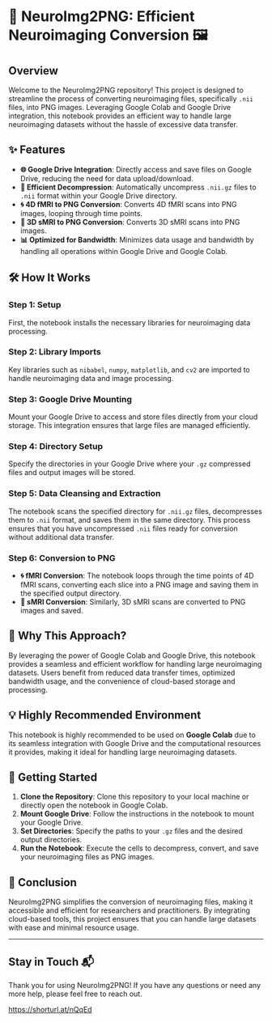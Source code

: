 # 🧠 NeuroImg2PNG: Efficient Neuroimaging Conversion 🖼️

## Overview

Welcome to the NeuroImg2PNG repository! This project is designed to streamline the process of converting neuroimaging files, specifically `.nii` files, into PNG images. Leveraging Google Colab and Google Drive integration, this notebook provides an efficient way to handle large neuroimaging datasets without the hassle of excessive data transfer.

## ✨ Features

- **🌐 Google Drive Integration**: Directly access and save files on Google Drive, reducing the need for data upload/download.
- **🚀 Efficient Decompression**: Automatically uncompress `.nii.gz` files to `.nii` format within your Google Drive directory.
- **🌀 4D fMRI to PNG Conversion**: Converts 4D fMRI scans into PNG images, looping through time points.
- **📸 3D sMRI to PNG Conversion**: Converts 3D sMRI scans into PNG images.
- **📊 Optimized for Bandwidth**: Minimizes data usage and bandwidth by handling all operations within Google Drive and Google Colab.

## 🛠️ How It Works

### Step 1: Setup
First, the notebook installs the necessary libraries for neuroimaging data processing.

### Step 2: Library Imports
Key libraries such as `nibabel`, `numpy`, `matplotlib`, and `cv2` are imported to handle neuroimaging data and image processing.

### Step 3: Google Drive Mounting
Mount your Google Drive to access and store files directly from your cloud storage. This integration ensures that large files are managed efficiently.

### Step 4: Directory Setup
Specify the directories in your Google Drive where your `.gz` compressed files and output images will be stored.

### Step 5: Data Cleansing and Extraction
The notebook scans the specified directory for `.nii.gz` files, decompresses them to `.nii` format, and saves them in the same directory. This process ensures that you have uncompressed `.nii` files ready for conversion without additional data transfer.

### Step 6: Conversion to PNG
- **🌀 fMRI Conversion**: The notebook loops through the time points of 4D fMRI scans, converting each slice into a PNG image and saving them in the specified output directory.
- **📸 sMRI Conversion**: Similarly, 3D sMRI scans are converted to PNG images and saved.

## 🌟 Why This Approach?

By leveraging the power of Google Colab and Google Drive, this notebook provides a seamless and efficient workflow for handling large neuroimaging datasets. Users benefit from reduced data transfer times, optimized bandwidth usage, and the convenience of cloud-based storage and processing.

## 💡 Highly Recommended Environment

This notebook is highly recommended to be used on **Google Colab** due to its seamless integration with Google Drive and the computational resources it provides, making it ideal for handling large neuroimaging datasets.

## 🚀 Getting Started

1. **Clone the Repository**: Clone this repository to your local machine or directly open the notebook in Google Colab.
2. **Mount Google Drive**: Follow the instructions in the notebook to mount your Google Drive.
3. **Set Directories**: Specify the paths to your `.gz` files and the desired output directories.
4. **Run the Notebook**: Execute the cells to decompress, convert, and save your neuroimaging files as PNG images.

## 🎉 Conclusion

NeuroImg2PNG simplifies the conversion of neuroimaging files, making it accessible and efficient for researchers and practitioners. By integrating cloud-based tools, this project ensures that you can handle large datasets with ease and minimal resource usage.

---
## Stay in Touch 📬
Thank you for using NeuroImg2PNG! If you have any questions or need any more help, please feel free to reach out.

https://shorturl.at/nQqEd
